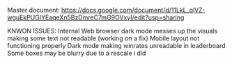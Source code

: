 Master document: https://docs.google.com/document/d/11LkL_qlVZ-wguEkPUGIYEaqeXn5BzDmreC7mG9OVxyI/edit?usp=sharing

KNWON ISSUES:
Internal Web browser dark mode messes up the visuals making some text not readable (working on a fix)
Mobile layout not functioning properly
Dark mode making winrates unreadable in leaderboard
Some boxes may be blurry due to a rescale i did
